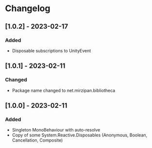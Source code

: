 # Changelog

## [1.0.2] - 2023-02-17

### Added
- Disposable subscriptions to UnityEvent

## [1.0.1] - 2023-02-11

### Changed
- Package name changed to net.mirzipan.bibliotheca

## [1.0.0] - 2023-02-11

### Added
- Singleton MonoBehaviour with auto-resolve
- Copy of some System.Reactive.Disposables (Anonymous, Boolean, Cancellation, Composite)
